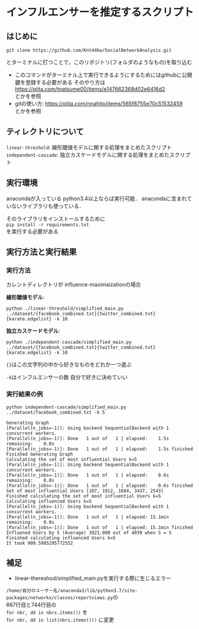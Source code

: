 # インフルエンサーを推定するスクリプト

## はじめに

`git clone https://github.com/Knt44kw/SocialNetworkAnalysis.git`

とターミナルに打つことで，このリポジトリ(フォルダのようなもの)を取り込む

* このコマンドがターミナル上で実行できるようにするためにはgithubに公開鍵を登録する必要がある そのやり方は
https://qiita.com/tnatsume00/items/e147662368d02e6416d2<br>
とかを参照
* gitの使い方:
https://qiita.com/nnahito/items/565f8755e70c51532459 <br>
とかを参照

## ティレクトリについて
`linear-threshold`: 線形閾値モデルに関する処理をまとめたスクリプト<br>
`independent-cascade`:  独立カスケードモデルに関する処理をまとめたスクリプト
## 実行環境
anacondaが入っている python3.4以上ならば実行可能．
anacondaに含まれていないライブラリも使っている．

そのライブラリをインストールするために<br>
`pip install -r requirements.txt`<br>を実行する必要がある

## 実行方法と実行結果
### 実行方法
カレントディレクトリが influence-maximaizationの場合<br>

<b>線形閾値モデル</b>: 

`python ./linear-threshold/simplified_main.py ../dataset/{facebook_combined.txt}{twitter_combined.txt}{karate.edgelist} -k 10`<br>

<b>独立カスケードモデル</b>: 

`python ./independent-cascade/simplified_main.py ../dataset/{facebook_combined.txt}{twitter_combined.txt}{karate.edgelist} -k 10`

`{}`はこの文字列の中から好きなものをどれか一つ選ぶ

`-k`はインフルエンサーの数 自分で好きに決めていい 
### 実行結果の例
```
python independent-cascade/simplified_main.py ../dataset/facebook_combined.txt -k 5

Generating Graph
[Parallel(n_jobs=-1)]: Using backend SequentialBackend with 1 concurrent workers.
[Parallel(n_jobs=-1)]: Done   1 out of   1 | elapsed:    1.5s remaining:    0.0s
[Parallel(n_jobs=-1)]: Done   1 out of   1 | elapsed:    1.5s finished
Finished Generating Graph
Calculating the set of most influential Users k=5
[Parallel(n_jobs=-1)]: Using backend SequentialBackend with 1 concurrent workers.
[Parallel(n_jobs=-1)]: Done   1 out of   1 | elapsed:    0.6s remaining:    0.0s
[Parallel(n_jobs=-1)]: Done   1 out of   1 | elapsed:    0.6s finished
Set of most influential Users [107, 1912, 1684, 3437, 2543]
Finished calculating the set of most influential Users k=5
Calculating influenced Users k=5
[Parallel(n_jobs=-1)]: Using backend SequentialBackend with 1 concurrent workers.
[Parallel(n_jobs=-1)]: Done   1 out of   1 | elapsed: 15.1min remaining:    0.0s
[Parallel(n_jobs=-1)]: Done   1 out of   1 | elapsed: 15.1min finished
Influened Users by S (Average) 3921.080 out of 4039 when S = 5
Finished calculating influenced Users k=5
It took 909.5985295772552
```
## 補足
* linear-thereshod/simplified_main.pyを実行する際に生じるエラー

`/home/自分のユーザー名/anaconda3/lib/python3.7/site-packages/networkx/classes/reportviews.py`の
<br>
667行目と744行目の<br>
`for nbr, dd in nbrs.items())` 
を<br>
`for nbr, dd in list(nbrs.items()))`
に変更 
